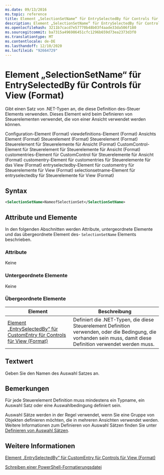 ```yaml
---
ms.date: 09/13/2016
ms.topic: reference
title: Element „SelectionSetName“ für EntrySelectedBy für Controls für View (Format)
description: Element „SelectionSetName“ für EntrySelectedBy für Controls für View (Format)
ms.openlocfilehash: 3211b7cacd7e57770b48b03f4aade33da506f180
ms.sourcegitcommit: ba7315a496986451cfc1296b659d73ea2373d3f0
ms.translationtype: MT
ms.contentlocale: de-DE
ms.lasthandoff: 12/10/2020
ms.locfileid: "92664729"
---
```

# <a name="selectionsetname-element-for-entryselectedby-for-controls-for-view-format"></a>Element „SelectionSetName“ für EntrySelectedBy für Controls für View (Format)

Gibt einen Satz von .NET-Typen an, die diese Definition des-Steuer Elements verwenden. Dieses Element wird beim Definieren von Steuerelementen verwendet, die von einer Ansicht verwendet werden können.

Configuration-Element (Format) viewdefinitions-Element (Format) Ansichts Element (Format) Steuerelement (Format) Steuerelement (Format) Steuerelement für Steuerelemente für Ansicht (Format) CustomControl-Element für Steuerelement für Steuerelemente für Ansicht (Format) customentries-Element für CustomControl für Steuerelemente für Ansicht (Format) customentry-Element für customentries für Steuerelemente für das View (Format) entryselectedby-Element für customentry für Steuerelemente für View (Format) selectionsetname-Element für entryselectedby für Steuerelemente für View (Format)

## <a name="syntax"></a>Syntax

```xml
<SelectionSetName>NameofSelectionSet</SelectionSetName>

```

## <a name="attributes-and-elements"></a>Attribute und Elemente

In den folgenden Abschnitten werden Attribute, untergeordnete Elemente und das übergeordnete Element des- `SelectionSetName` Elements beschrieben.

### <a name="attributes"></a>Attribute

Keine

### <a name="child-elements"></a>Untergeordnete Elemente

Keine

### <a name="parent-elements"></a>Übergeordnete Elemente

|Element|Beschreibung|
|-------------|-----------------|
|[Element „EntrySelectedBy“ für CustomEntry für Controls für View (Format)](./entryselectedby-element-for-customentry-for-controls-for-view-format.md)|Definiert die .NET-Typen, die diese Steuerelement Definition verwenden, oder die Bedingung, die vorhanden sein muss, damit diese Definition verwendet werden muss.|

## <a name="text-value"></a>Textwert

Geben Sie den Namen des Auswahl Satzes an.

## <a name="remarks"></a>Bemerkungen

Für jede Steuerelement Definition muss mindestens ein Typname, ein Auswahl Satz oder eine Auswahlbedingung definiert sein.

Auswahl Sätze werden in der Regel verwendet, wenn Sie eine Gruppe von Objekten definieren möchten, die in mehreren Ansichten verwendet werden. Weitere Informationen zum Definieren von Auswahl Sätzen finden Sie unter [Definieren von Auswahl Sätzen](./defining-selection-sets.md).

## <a name="see-also"></a>Weitere Informationen

[Element „EntrySelectedBy“ für CustomEntry für Controls für View (Format)](./entryselectedby-element-for-customentry-for-controls-for-view-format.md)

[Schreiben einer PowerShell-Formatierungsdatei](./writing-a-powershell-formatting-file.md)
